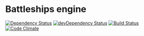 Battleships engine
==================

[![Dependency Status](https://img.shields.io/david/ships-online/battleships-engine.svg)](https://david-dm.org/ships-online/battleships-engine)
[![devDependency Status](https://img.shields.io/david/dev/ships-online/battleships-engine.svg)](https://david-dm.org/ships-online/battleships-engine?type=dev)
[![Build Status](https://travis-ci.org/ships-online/battleships-engine.svg?branch=master)](https://travis-ci.org/ships-online/battleships-engine)
[![Code Climate](https://lima.codeclimate.com/github/ships-online/battleships-engine/badges/gpa.svg)](https://lima.codeclimate.com/github/ships-online/battleships-engine)
